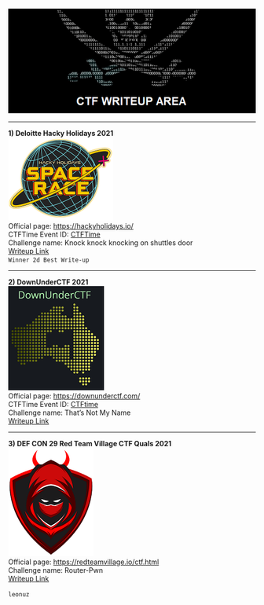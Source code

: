 ![writeup](img/ctf-writeup.png)  


---  
**1) Deloitte Hacky Holidays 2021**  
![Deloite](img/deloite.png)  
Official page: https://hackyholidays.io/  
CTFTime Event ID: [CTFTime](https://ctftime.org/event/1383)  
Challenge name: Knock knock knocking on shuttles door   
[Writeup Link](https://medium.com/@leonuz/knock-knock-knocking-on-shuttles-door-challenge-writeup-hacky-holidays-space-race-2021-ctf-263bfbb5a306)  
`Winner 2d Best Write-up` 

---  
**2) DownUnderCTF 2021**  
![DownUnder](img/downunder.png)  
Official page: https://downunderctf.com/  
CTFTime Event ID: [CTFtime](https://ctftime.org/event/1312)  
Challenge name: That’s Not My Name  
[Writeup Link](https://medium.com/@leonuz/thats-not-my-name-forensic-challenge-writeup-downunderctf-2021-cc8211b6f60b) 

---  
**3) DEF CON 29 Red Team Village CTF Quals 2021**  
![RTV](img/rtv.png)  
Official page: https://redteamvillage.io/ctf.html  
Challenge name: Router-Pwn  
[Writeup Link](https://leonuz.github.io/blog/Router-Pwn/)   



`leonuz`
